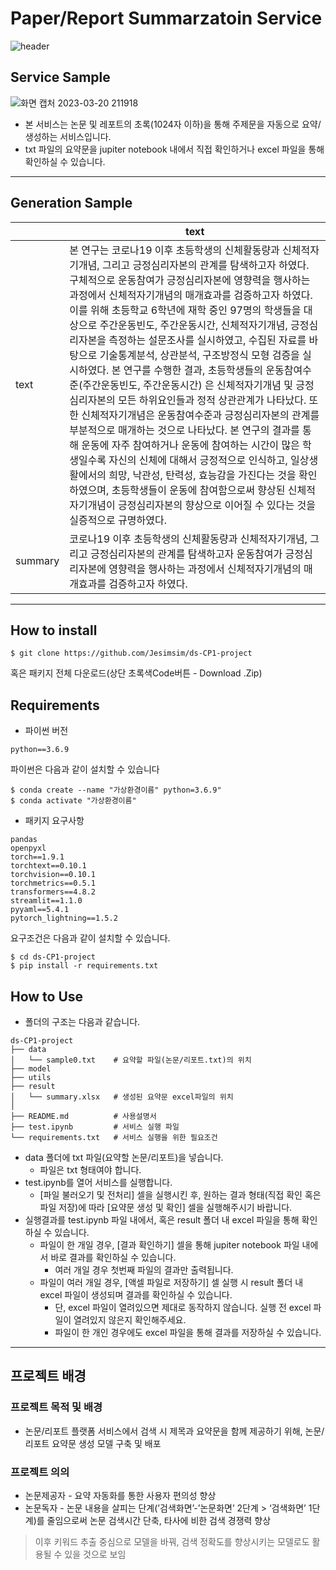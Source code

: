# Paper/Report Summarzatoin Service


![header](https://capsule-render.vercel.app/api?type=rect&color=EFCFCC&height=200&section=header&text=Paper/Report%20Summarization&fontSize=50&fontColor=91342A&desc=%EA%B2%80%EC%83%89%20%EA%B2%BD%EC%9F%81%EB%A0%A5%20%ED%96%A5%EC%83%81%EC%9D%84%20%EC%9C%84%ED%95%9C%20%EB%85%BC%EB%AC%B8%2F%EB%A6%AC%ED%8F%AC%ED%8A%B8%20%EC%9A%94%EC%95%BD%20%EB%AA%A8%EB%8D%B8&descSize=20&descAlignY=72)


## Service Sample

![화면 캡처 2023-03-20 211918](https://user-images.githubusercontent.com/114756802/226337540-5838981b-d0a3-4fc6-94fe-503b4ec1542f.png)


- 본 서비스는 논문 및 레포트의 초록(1024자 이하)을 통해 주제문을 자동으로 요약/생성하는 서비스입니다.
- txt 파일의 요약문을 jupiter notebook 내에서 직접 확인하거나 excel 파일을 통해 확인하실 수 있습니다.


---


## **Generation Sample**
| | text |
|---|-----------------------------|
|text| 본 연구는 코로나19 이후 초등학생의 신체활동량과 신체적자기개념, 그리고 긍정심리자본의 관계를 탐색하고자 하였다. 구체적으로 운동참여가 긍정심리자본에 영향력을 행사하는 과정에서 신체적자기개념의 매개효과를 검증하고자 하였다. 이를 위해 초등학교 6학년에 재학 중인 97명의 학생들을 대상으로 주간운동빈도, 주간운동시간, 신체적자기개념, 긍정심리자본을 측정하는 설문조사를 실시하였고, 수집된 자료를 바탕으로 기술통계분석, 상관분석, 구조방정식 모형 검증을 실시하였다. 본 연구를 수행한 결과, 초등학생들의 운동참여수준(주간운동빈도, 주간운동시간) 은 신체적자기개념 및 긍정심리자본의 모든 하위요인들과 정적 상관관계가 나타났다. 또한 신체적자기개념은 운동참여수준과 긍정심리자본의 관계를 부분적으로 매개하는 것으로 나타났다. 본 연구의 결과를 통해 운동에 자주 참여하거나 운동에 참여하는 시간이 많은 학생일수록 자신의 신체에 대해서 긍정적으로 인식하고, 일상생활에서의 희망, 낙관성, 탄력성, 효능감을 가진다는 것을 확인하였으며, 초등학생들이 운동에 참여함으로써 향상된 신체적자기개념이 긍정심리자본의 향상으로 이어질 수 있다는 것을 실증적으로 규명하였다.|
|summary|코로나19 이후 초등학생의 신체활동량과 신체적자기개념, 그리고 긍정심리자본의 관계를 탐색하고자 운동참여가 긍정심리자본에 영향력을 행사하는 과정에서 신체적자기개념의 매개효과를 검증하고자 하였다.|


---

## **How to install**
```
$ git clone https://github.com/Jesimsim/ds-CP1-project
```
혹은 패키지 전체 다운로드(상단 초록색Code버튼 - Download .Zip)


## **Requirements**
- 파이썬 버전
```
python==3.6.9
```
파이썬은 다음과 같이 설치할 수 있습니다
```
$ conda create --name "가상환경이름" python=3.6.9"
$ conda activate "가상환경이름"
```
- 패키지 요구사항
```
pandas
openpyxl
torch==1.9.1
torchtext==0.10.1
torchvision==0.10.1
torchmetrics==0.5.1
transformers==4.8.2
streamlit==1.1.0
pyyaml==5.4.1
pytorch_lightning==1.5.2

```
요구조건은 다음과 같이 설치할 수 있습니다.
```
$ cd ds-CP1-project
$ pip install -r requirements.txt
```

## **How to Use**

- 폴더의 구조는 다음과 같습니다.
```
ds-CP1-project
├── data
│   └── sample0.txt    # 요약할 파일(논문/리포트.txt)의 위치
├── model              
├── utils              
├── result
│   └── summary.xlsx   # 생성된 요약문 excel파일의 위치
│
├── README.md          # 사용설명서
├── test.ipynb         # 서비스 실행 파일
└── requirements.txt   # 서비스 실행을 위한 필요조건

```
- data 폴더에 txt 파일(요약할 논문/리포트)을 넣습니다.
  - 파일은 txt 형태여야 합니다.
- test.ipynb를 열어 서비스를 실행합니다.
  - [파일 불러오기 및 전처리] 셀을 실행시킨 후, 원하는 결과 형태(직접 확인 혹은 파일 저장)에 따라 [요약문 생성 및 확인] 셀을 실행해주시기 바랍니다.
- 실행결과를 test.ipynb 파일 내에서, 혹은 result 폴더 내 excel 파일을 통해 확인하실 수 있습니다.
  - 파일이 한 개일 경우, [결과 확인하기] 셀을 통해 jupiter notebook 파일 내에서 바로 결과를 확인하실 수 있습니다.
    - 여러 개일 경우 첫번째 파일의 결과만 출력됩니다.
  - 파일이 여러 개일 경우, [액셀 파일로 저장하기] 셀 실행 시 result 폴더 내 excel 파일이 생성되며 결과를 확인하실 수 있습니다.
    - 단, excel 파일이 열려있으면 제대로 동작하지 않습니다. 실행 전 excel 파일이 열려있지 않은지 확인해주세요.
    - 파일이 한 개인 경우에도 excel 파일을 통해 결과를 저장하실 수 있습니다.
    
---

## **프로젝트 배경**

### **프로젝트 목적 및 배경**
- 논문/리포트 플랫폼 서비스에서 검색 시 제목과 요약문을 함께 제공하기 위해, 논문/리포트 요약문 생성 모델 구축 및 배포

### 프로젝트 의의
- 논문제공자 - 요약 자동화를 통한 사용자 편의성 향상
- 논문독자 - 논문 내용을 살피는 단계(’검색화면’-’논문화면’ 2단계 > ‘검색화면’ 1단계)를 줄임으로써 논문 검색시간 단축, 타사에 비한 검색 경쟁력 향상

> 이후 키워드 추출 중심으로 모델을 바꿔, 검색 정확도를 향상시키는 모델로도 활용될 수 있을 것으로 보임

